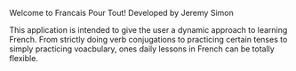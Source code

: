 Welcome to Francais Pour Tout! Developed by Jeremy Simon

This application is intended to give the user a dynamic approach to learning French. From strictly doing verb conjugations to practicing certain tenses to simply practicing voacbulary, ones daily lessons in French can be totally flexible. 